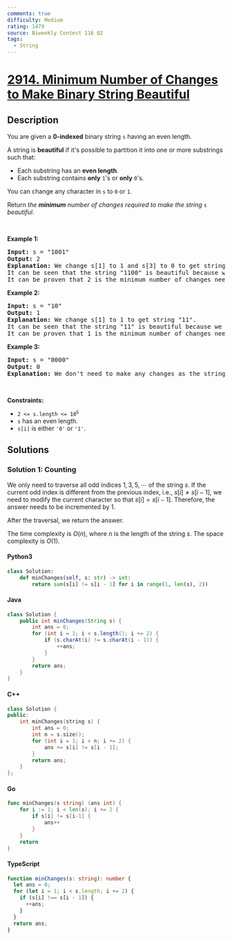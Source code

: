 ```yaml
---
comments: true
difficulty: Medium
rating: 1479
source: Biweekly Contest 116 Q2
tags:
  - String
---
```


<!-- problem:start -->

# [2914. Minimum Number of Changes to Make Binary String Beautiful](https://leetcode.com/problems/minimum-number-of-changes-to-make-binary-string-beautiful)

## Description

<!-- description:start -->

<p>You are given a <strong>0-indexed</strong> binary string <code>s</code> having an even length.</p>

<p>A string is <strong>beautiful</strong> if it&#39;s possible to partition it into one or more substrings such that:</p>

<ul>
	<li>Each substring has an <strong>even length</strong>.</li>
	<li>Each substring contains <strong>only</strong> <code>1</code>&#39;s or <strong>only</strong> <code>0</code>&#39;s.</li>
</ul>

<p>You can change any character in <code>s</code> to <code>0</code> or <code>1</code>.</p>

<p>Return <em>the <strong>minimum</strong> number of changes required to make the string </em><code>s</code> <em>beautiful</em>.</p>

<p>&nbsp;</p>
<p><strong class="example">Example 1:</strong></p>

<pre>
<strong>Input:</strong> s = &quot;1001&quot;
<strong>Output:</strong> 2
<strong>Explanation:</strong> We change s[1] to 1 and s[3] to 0 to get string &quot;1100&quot;.
It can be seen that the string &quot;1100&quot; is beautiful because we can partition it into &quot;11|00&quot;.
It can be proven that 2 is the minimum number of changes needed to make the string beautiful.
</pre>

<p><strong class="example">Example 2:</strong></p>

<pre>
<strong>Input:</strong> s = &quot;10&quot;
<strong>Output:</strong> 1
<strong>Explanation:</strong> We change s[1] to 1 to get string &quot;11&quot;.
It can be seen that the string &quot;11&quot; is beautiful because we can partition it into &quot;11&quot;.
It can be proven that 1 is the minimum number of changes needed to make the string beautiful.
</pre>

<p><strong class="example">Example 3:</strong></p>

<pre>
<strong>Input:</strong> s = &quot;0000&quot;
<strong>Output:</strong> 0
<strong>Explanation:</strong> We don&#39;t need to make any changes as the string &quot;0000&quot; is beautiful already.
</pre>

<p>&nbsp;</p>
<p><strong>Constraints:</strong></p>

<ul>
	<li><code>2 &lt;= s.length &lt;= 10<sup>5</sup></code></li>
	<li><code>s</code> has an even length.</li>
	<li><code>s[i]</code> is either <code>&#39;0&#39;</code> or <code>&#39;1&#39;</code>.</li>
</ul>

<!-- description:end -->

## Solutions

<!-- solution:start -->

### Solution 1: Counting

We only need to traverse all odd indices $1, 3, 5, \cdots$ of the string $s$. If the current odd index is different from the previous index, i.e., $s[i] \ne s[i - 1]$, we need to modify the current character so that $s[i] = s[i - 1]$. Therefore, the answer needs to be incremented by $1$.

After the traversal, we return the answer.

The time complexity is $O(n)$, where $n$ is the length of the string $s$. The space complexity is $O(1)$.

<!-- tabs:start -->

#### Python3

```python
class Solution:
    def minChanges(self, s: str) -> int:
        return sum(s[i] != s[i - 1] for i in range(1, len(s), 2))
```

#### Java

```java
class Solution {
    public int minChanges(String s) {
        int ans = 0;
        for (int i = 1; i < s.length(); i += 2) {
            if (s.charAt(i) != s.charAt(i - 1)) {
                ++ans;
            }
        }
        return ans;
    }
}
```

#### C++

```cpp
class Solution {
public:
    int minChanges(string s) {
        int ans = 0;
        int n = s.size();
        for (int i = 1; i < n; i += 2) {
            ans += s[i] != s[i - 1];
        }
        return ans;
    }
};
```

#### Go

```go
func minChanges(s string) (ans int) {
	for i := 1; i < len(s); i += 2 {
		if s[i] != s[i-1] {
			ans++
		}
	}
	return
}
```

#### TypeScript

```ts
function minChanges(s: string): number {
  let ans = 0;
  for (let i = 1; i < s.length; i += 2) {
    if (s[i] !== s[i - 1]) {
      ++ans;
    }
  }
  return ans;
}
```

<!-- tabs:end -->

<!-- solution:end -->

<!-- problem:end -->
